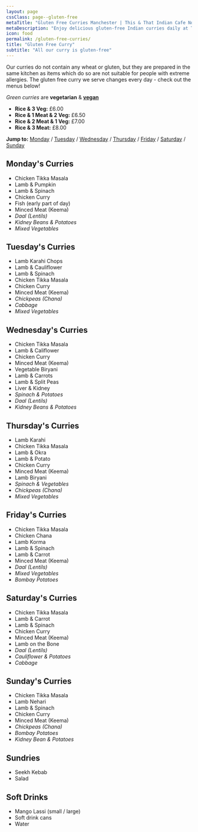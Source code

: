 ```yaml
---
layout: page
cssClass: page--gluten-free
metaTitle: "Gluten Free Curries Manchester | This & That Indian Cafe Northern Quarter"
metaDescription: "Enjoy delicious gluten-free Indian curries daily at This & That Cafe Manchester. All our curries are wheat-free. Rice & 3 veg from £6. Soap St, Northern Quarter."
icon: food
permalink: /gluten-free-curries/
title: "Gluten Free Curry"
subtitle: "All our curry is gluten-free"
---
```


Our curries do not contain any wheat or gluten, but they are prepared in the same kitchen as items which do so are not suitable for people with extreme allergies. The gluten free curry we serve changes every day - check out the menus below!

*Green curries* are **vegetarian** & **[vegan](/vegan-curry/)**

<ul>
  <li class="green"><strong>Rice &amp; 3 Veg:</strong> £6.00</li>
  <li><strong>Rice &amp; 1 Meat &amp; 2 Veg:</strong> £6.50</li>
  <li><strong>Rice &amp; 2 Meat &amp; 1 Veg:</strong> £7.00</li>
  <li><strong>Rice &amp; 3 Meat:</strong> £8.00</li>
</ul>

**Jump to:** [Monday](#mondays-curries) / [Tuesday](#tuesdays-curries) / [Wednesday](#wednesdays-curries) / [Thursday](#thursdays-curries) / [Friday](#fridays-curries) / [Saturday](#saturdays-curries) / [Sunday](#sundays-curries)

<a name="mondays-curries"></a>
## Monday's Curries

* Chicken Tikka Masala
* Lamb & Pumpkin
* Lamb & Spinach
* Chicken Curry
* Fish (early part of day)
* Minced Meat (Keema)
* *Daal (Lentils)*
* *Kidney Beans & Potatoes*
* *Mixed Vegetables*

<a name="tuesdays-curries"></a>
## Tuesday's Curries

* Lamb Karahi Chops
* Lamb & Cauliflower
* Lamb & Spinach
* Chicken Tikka Masala
* Chicken Curry
* Minced Meat (Keema)
* *Chickpeas (Chana)*
* *Cabbage*
* *Mixed Vegetables*

<a name="wednesdays-curries"></a>
## Wednesday's Curries

* Chicken Tikka Masala
* Lamb & Califlower
* Chicken Curry
* Minced Meat (Keema)
* Vegetable Biryani
* Lamb & Carrots
* Lamb & Split Peas
* Liver & Kidney
* *Spinach & Potatoes*
* *Daal (Lentils)*
* *Kidney Beans & Potatoes*

<a name="thursdays-curries"></a>
## Thursday's Curries

* Lamb Karahi
* Chicken Tikka Masala
* Lamb & Okra
* Lamb & Potato
* Chicken Curry
* Minced Meat (Keema)
* Lamb Biryani
* *Spinach & Vegetables*
* *Chickpeas (Chana)*
* *Mixed Vegetables*

<a name="fridays-curries"></a>
## Friday's Curries

* Chicken Tikka Masala
* Chicken Chana
* Lamb Korma
* Lamb & Spinach
* Lamb & Carrot
* Minced Meat (Keema)
* *Daal (Lentils)*
* *Mixed Vegetables*
* *Bombay Potatoes*

<a name="saturdays-curries"></a>
## Saturday's Curries

* Chicken Tikka Masala
* Lamb & Carrot
* Lamb & Spinach
* Chicken Curry
* Minced Meat (Keema)
* Lamb on the Bone
* *Daal (Lentils)*
* *Cauliflower & Potatoes*
* *Cabbage*

<a name="sundays-curries"></a>
## Sunday's Curries

* Chicken Tikka Masala
* Lamb Nehari
* Lamb & Spinach
* Chicken Curry
* Minced Meat (Keema)
* *Chickpeas (Chana)*
* *Bombay Potatoes*
* *Kidney Bean & Potatoes*

## Sundries

* Seekh Kebab
* Salad

## Soft Drinks

* Mango Lassi (small / large)
* Soft drink cans
* Water
